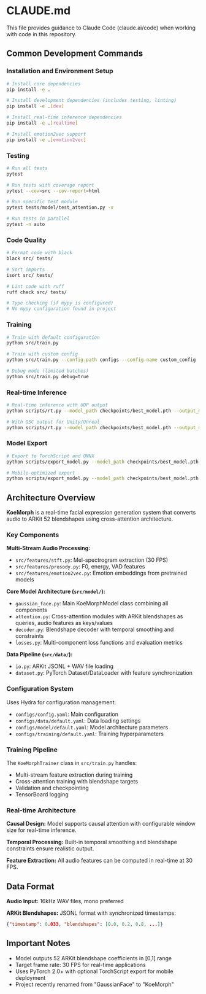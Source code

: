 # CLAUDE.md

This file provides guidance to Claude Code (claude.ai/code) when working with code in this repository.

## Common Development Commands

### Installation and Environment Setup
```bash
# Install core dependencies
pip install -e .

# Install development dependencies (includes testing, linting)
pip install -e .[dev]

# Install real-time inference dependencies
pip install -e .[realtime]

# Install emotion2vec support
pip install -e .[emotion2vec]
```

### Testing
```bash
# Run all tests
pytest

# Run tests with coverage report
pytest --cov=src --cov-report=html

# Run specific test module
pytest tests/model/test_attention.py -v

# Run tests in parallel
pytest -n auto
```

### Code Quality
```bash
# Format code with black
black src/ tests/

# Sort imports
isort src/ tests/

# Lint code with ruff
ruff check src/ tests/

# Type checking (if mypy is configured)
# No mypy configuration found in project
```

### Training
```bash
# Train with default configuration
python src/train.py

# Train with custom config
python src/train.py --config-path configs --config-name custom_config

# Debug mode (limited batches)
python src/train.py debug=true
```

### Real-time Inference
```bash
# Real-time inference with UDP output
python scripts/rt.py --model_path checkpoints/best_model.pth --output_mode udp

# With OSC output for Unity/Unreal
python scripts/rt.py --model_path checkpoints/best_model.pth --output_mode osc --port 9001
```

### Model Export
```bash
# Export to TorchScript and ONNX
python scripts/export_model.py --model_path checkpoints/best_model.pth --formats torchscript onnx

# Mobile-optimized export
python scripts/export_model.py --model_path checkpoints/best_model.pth --formats torchscript --mobile_optimize
```

## Architecture Overview

**KoeMorph** is a real-time facial expression generation system that converts audio to ARKit 52 blendshapes using cross-attention architecture.

### Key Components

**Multi-Stream Audio Processing:**
- `src/features/stft.py`: Mel-spectrogram extraction (30 FPS)
- `src/features/prosody.py`: F0, energy, VAD features
- `src/features/emotion2vec.py`: Emotion embeddings from pretrained models

**Core Model Architecture (`src/model/`):**
- `gaussian_face.py`: Main KoeMorphModel class combining all components
- `attention.py`: Cross-attention modules with ARKit blendshapes as queries, audio features as keys/values
- `decoder.py`: Blendshape decoder with temporal smoothing and constraints
- `losses.py`: Multi-component loss functions and evaluation metrics

**Data Pipeline (`src/data/`):**
- `io.py`: ARKit JSONL + WAV file loading
- `dataset.py`: PyTorch Dataset/DataLoader with feature synchronization

### Configuration System

Uses Hydra for configuration management:
- `configs/config.yaml`: Main configuration
- `configs/data/default.yaml`: Data loading settings
- `configs/model/default.yaml`: Model architecture parameters
- `configs/training/default.yaml`: Training hyperparameters

### Training Pipeline

The `KoeMorphTrainer` class in `src/train.py` handles:
- Multi-stream feature extraction during training
- Cross-attention training with blendshape targets
- Validation and checkpointing
- TensorBoard logging

### Real-time Architecture

**Causal Design:** Model supports causal attention with configurable window size for real-time inference.

**Temporal Processing:** Built-in temporal smoothing and blendshape constraints ensure realistic output.

**Feature Extraction:** All audio features can be computed in real-time at 30 FPS.

## Data Format

**Audio Input:** 16kHz WAV files, mono preferred

**ARKit Blendshapes:** JSONL format with synchronized timestamps:
```json
{"timestamp": 0.033, "blendshapes": [0.0, 0.2, 0.8, ...]}
```

## Important Notes

- Model outputs 52 ARKit blendshape coefficients in [0,1] range
- Target frame rate: 30 FPS for real-time applications
- Uses PyTorch 2.0+ with optional TorchScript export for mobile deployment
- Project recently renamed from "GaussianFace" to "KoeMorph"